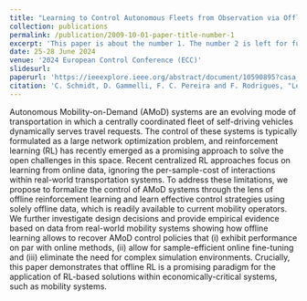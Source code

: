 ```yaml
---
title: "Learning to Control Autonomous Fleets from Observation via Offline Reinforcement Learning"
collection: publications
permalink: /publication/2009-10-01-paper-title-number-1
excerpt: 'This paper is about the number 1. The number 2 is left for future work.'
date: 25-28 June 2024
venue: '2024 European Control Conference (ECC)'
slidesurl:
paperurl: 'https://ieeexplore.ieee.org/abstract/document/10590895?casa_token=ZU_b_n1Ds9oAAAAA:edZy5hPAQbd7RSU7DNFA1-yA5TWaqIc1yldcQoEGt-sXhKCb3eI0-Ap4Dw-zQFBC3Fk8_opx'
citation: 'C. Schmidt, D. Gammelli, F. C. Pereira and F. Rodrigues, "Learning to Control Autonomous Fleets from Observation via Offline Reinforcement Learning," 2024 European Control Conference (ECC), Stockholm, Sweden, 2024, pp. 1399-1406.'
---
```


Autonomous Mobility-on-Demand (AMoD) systems are an evolving mode of transportation in which a centrally coordinated fleet of self-driving vehicles dynamically serves travel requests. The control of these systems is typically formulated as a large network optimization problem, and reinforcement learning (RL) has recently emerged as a promising approach to solve the open challenges in this space. Recent centralized RL approaches focus on learning from online data, ignoring the per-sample-cost of interactions within real-world transportation systems. To address these limitations, we propose to formalize the control of AMoD systems through the lens of offline reinforcement learning and learn effective control strategies using solely offline data, which is readily available to current mobility operators. We further investigate design decisions and provide empirical evidence based on data from real-world mobility systems showing how offline learning allows to recover AMoD control policies that (i) exhibit performance on par with online methods, (ii) allow for sample-efficient online fine-tuning and (iii) eliminate the need for complex simulation environments. Crucially, this paper demonstrates that offline RL is a promising paradigm for the application of RL-based solutions within economically-critical systems, such as mobility systems.